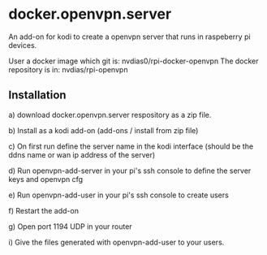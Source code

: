 # docker.openvpn.server

An add-on for kodi to create a openvpn server that runs in raspeberry pi devices.

User a docker image which git is: nvdias0/rpi-docker-openvpn
The docker repository is in: nvdias/rpi-openvpn

## Installation

a) download docker.openvpn.server respository as a zip file.

b) Install as a kodi add-on (add-ons / install from zip file)

c) On first run define the server name in the kodi interface (should be the ddns name or wan ip address of the server)

d) Run openvpn-add-server in your pi's ssh console to define the server keys and openvpn cfg

e) Run openvpn-add-user in your pi's ssh console to create users

f) Restart the add-on

g) Open port 1194 UDP in your router

i) Give the files generated with openvpn-add-user to your users.


